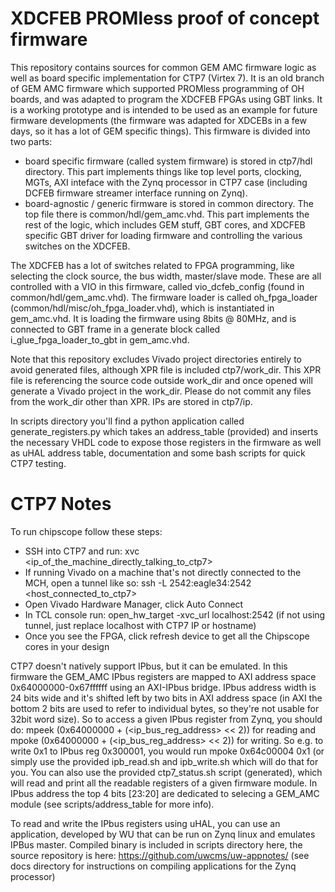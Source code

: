 XDCFEB PROMless proof of concept firmware
========================

This repository contains sources for common GEM AMC firmware logic as well as board specific implementation for CTP7 (Virtex 7). It is an old branch of GEM AMC firmware which supported PROMless programming of OH boards, and was adapted to program the XDCFEB FPGAs using GBT links. It is a working prototype and is intended to be used as an example for future firmware developments (the firmware was adapted for XDCEBs in a few days, so it has a lot of GEM specific things).
This firmware is divided into two parts:
   * board specific firmware (called system firmware) is stored in ctp7/hdl directory. This part implements things like top level ports, clocking, MGTs, AXI inteface with the Zynq processor in CTP7 case (including DCFEB firmware streamer interface running on Zynq).
   * board-agnostic / generic firmware is stored in common directory. The top file there is common/hdl/gem_amc.vhd. This part implements the rest of the logic, which includes GEM stuff, GBT cores, and XDCFEB specific GBT driver for loading firmware and controlling the various switches on the XDCFEB.

The XDCFEB has a lot of switches related to FPGA programming, like selecting the clock source, the bus width, master/slave mode. These are all controlled with a VIO in this firmware, called vio_dcfeb_config (found in common/hdl/gem_amc.vhd).
The firmware loader is called oh_fpga_loader (common/hdl/misc/oh_fpga_loader.vhd), which is instantiated in gem_amc.vhd. It is loading the firmware using 8bits @ 80MHz, and is connected to GBT frame in a generate block called i_glue_fpga_loader_to_gbt in gem_amc.vhd.

Note that this repository excludes Vivado project directories entirely to avoid generated files, although XPR file is included ctp7/work_dir. This XPR file is referencing the source code outside work_dir and once opened will generate a Vivado project in the work_dir. Please do not commit any files from the work_dir other than XPR. IPs are stored in ctp7/ip. 

In scripts directory you'll find a python application called generate_registers.py which takes an address_table (provided) and inserts the necessary VHDL code to expose those registers in the firmware as well as uHAL address table, documentation and some bash scripts for quick CTP7 testing.

CTP7 Notes
==========

To run chipscope follow these steps:
   * SSH into CTP7 and run: xvc \<ip_of_the_machine_directly_talking_to_ctp7\>
   * If running Vivado on a machine that's not directly connected to the MCH, open a tunnel like so: ssh -L 2542:eagle34:2542 \<host_connected_to_ctp7\>
   * Open Vivado Hardware Manager, click Auto Connect
   * In TCL console run: open_hw_target -xvc_url localhost:2542 (if not using tunnel, just replace localhost with CTP7 IP or hostname)
   * Once you see the FPGA, click refresh device to get all the Chipscope cores in your design

CTP7 doesn't natively support IPbus, but it can be emulated. In this firmware the GEM_AMC IPbus registers are mapped to AXI address space 0x64000000-0x67ffffff using an AXI-IPbus bridge. IPbus address width is 24 bits wide and it's shifted left by two bits in AXI address space (in AXI the bottom 2 bits are used to refer to individual bytes, so they're not usable for 32bit word size). So to access a given IPbus register from Zynq, you should do: mpeek (0x64000000 + (\<ip_bus_reg_address\> \<\< 2)) for reading and mpoke (0x64000000 + (\<ip_bus_reg_address\> \<\< 2)) for writing. So e.g. to write 0x1 to IPbus reg 0x300001, you would run mpoke 0x64c00004 0x1 (or simply use the provided ipb_read.sh and ipb_write.sh which will do that for you. You can also use the provided ctp7_status.sh script (generated), which will read and print all the readable registers of a given firmware module. In IPbus address the top 4 bits [23:20] are dedicated to selecing a GEM_AMC module (see scripts/address_table for more info).

To read and write the IPbus registers using uHAL, you can use an application, developed by WU that can be run on Zynq linux and emulates IPBus master. Compiled binary is included in scripts directory here, the source repository is here: https://github.com/uwcms/uw-appnotes/  (see docs directory for instructions on compiling applications for the Zynq processor)
